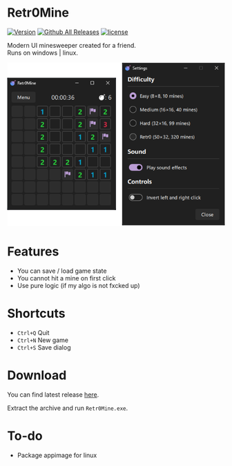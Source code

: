 # Retr0Mine

[![Version](https://img.shields.io/github/v/release/odizinne/Retr0Mine)]()
[![Github All Releases](https://img.shields.io/github/downloads/odizinne/Retr0Mine/total.svg)]()
[![license](https://img.shields.io/github/license/odizinne/Retr0Mine)]()

Modern UI minesweeper created for a friend.  
Runs on windows | linux.

![image](.assets/screenshot.png)

# Features

- You can save / load game state
- You cannot hit a mine on first click
- Use pure logic (if my algo is not fxcked up)

# Shortcuts

- `Ctrl+Q` Quit
- `Ctrl+N` New game
- `Ctrl+S` Save dialog

# Download

You can find latest release [here](https://github.com/Odizinne/Retr0Mine/releases).

Extract the archive and run `Retr0Mine.exe`.

# To-do

- Package appimage for linux